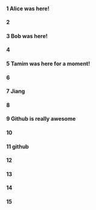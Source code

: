 #### 1 Alice was here!
#### 2
#### 3 Bob was here!
#### 4
#### 5 Tamim was here for a moment!
#### 6
#### 7 Jiang
#### 8
#### 9 Github is really awesome
#### 10
#### 11 github
#### 12
#### 13
#### 14
#### 15